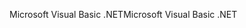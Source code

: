<span data-ttu-id="8716a-101">Microsoft Visual Basic .NET</span><span class="sxs-lookup"><span data-stu-id="8716a-101">Microsoft Visual Basic .NET</span></span>